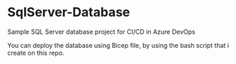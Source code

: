 # SqlServer-Database
Sample SQL Server database project for CI/CD in Azure DevOps

You can deploy the database using Bicep file, by using the bash script that i create on this repo.